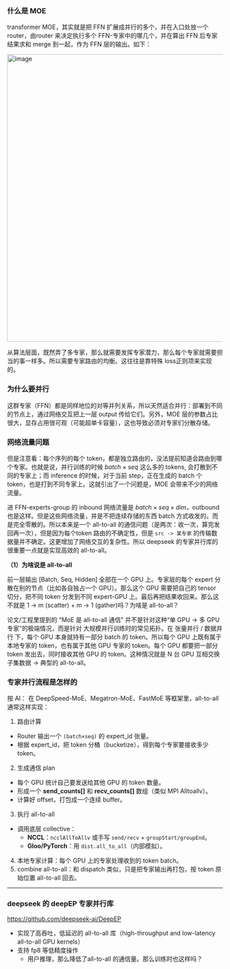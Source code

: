 ### 什么是 MOE

transformer MOE，其实就是把 FFN 扩展成并行的多个，并在入口处放一个 router，由router 来决定执行多个 FFN-专家中的哪几个，并在算出 FFN 后专家结果求和 merge 到一起，作为 FFN 层的输出。如下：

<img width="1200" height="670" alt="image" src="https://github.com/user-attachments/assets/bf199922-c3bd-421c-9672-d22404822f51" />

从算法层面，既然弄了多专家，那么就需要发挥专家潜力，那么每个专家就需要担当的事一样多。所以需要专家路由的均衡。这往往是靠特殊 loss正则项来实现的。 

### 为什么要并行

这群专家（FFN）都是同样地位的对等并列关系，所以天然适合并行：部署到不同的节点上，通过网络交互把上一层 output 传给它们。另外，MOE 层的参数占比很大，显存占用很可观（可能超单卡容量），这也导致必须对专家们分散存储。

### 网络流量问题

但是注意看：每个序列的每个 token，都是独立路由的，没法提前知道会路由到哪个专家。也就是说，并行训练的时候 $batch \times seq$ 这么多的 tokens, 会打散到不同的专家上；而 inference 的时候，对于当前 step，正在生成的 batch 个 token，也是打到不同专家上。这就引出了一个问题是，MOE 会带来不少的网络流量。

进 FFN-experts-group 的 inbound 网络流量是 $batch \times seq \times dim$，outbound 也是这样。但是这些网络流量，并是不把连续存储的东西 batch 方式收发的。而是完全零散的。所以本来是一个 all-to-all 的通信问题（是两次：收一次，算完发回再一次），但是因为每个token  路由的不确定性，但是 `src -> 某专家` 的传输数据量并不确定。这更增加了网络交互的复杂性。所以 deepseek 的专家并行库的很重要一点就是实现高效的 all-to-all。

**（1）为啥说是 all-to-all**

前一层输出 [Batch, Seq, Hidden] 全部在一个 GPU 上。专家层的每个 expert 分散在别的节点（比如各自独占一个 GPU）。那么这个 GPU 需要把自己的 tensor 切分，把不同 token 分发到不同 expert-GPU 上。最后再把结果收回来。那么这不就是 1 → m (scatter) + m → 1 (gather)吗？为啥是 all-to-all？

论文/工程里提到的 “MoE 是 all-to-all 通信” 并不是针对这种“单 GPU → 多 GPU 专家”的极端情况，而是针对 大规模并行训练时的常见拓扑。在 张量并行 / 数据并行 下，每个 GPU 本身就持有一部分 batch 的 token。所以每个 GPU 上既有属于本地专家的 token，也有属于其他 GPU 专家的 token。每个 GPU 都要把一部分 token 发出去，同时接收其他 GPU 的 token。这种情况就是 N 台 GPU 互相交换子集数据 → 典型的 all-to-all。

### 专家并行流程是怎样的

按 AI： 在 DeepSpeed-MoE、Megatron-MoE、FastMoE 等框架里，all-to-all 通常这样实现：

1. 路由计算
* Router 输出一个 `(batch×seq)` 的 expert\_id 张量。
* 根据 expert\_id，把 token 分桶（bucketize），得到每个专家要接收多少 token。
2. 生成通信 plan
* 每个 GPU 统计自己要发送给其他 GPU 的 token 数量。
* 形成一个 **send\_counts\[]** 和 **recv\_counts\[]** 数组（类似 MPI Alltoallv）。
* 计算好 offset，打包成一个连续 buffer。
3. 执行 all-to-all
* 调用底层 collective：
  * **NCCL**：`ncclAllToAllv` 或手写 `send/recv` + `groupStart/groupEnd`。 
  * **Gloo/PyTorch**：用 `dist.all_to_all`（内部模拟）。
4. 本地专家计算：每个 GPU 上的专家处理收到的 token batch。
5. combine all-to-all：和 dispatch 类似，只是把专家输出再打包，按 token 原始位置 all-to-all 回去。

----

### deepseek 的 deepEP 专家并行库

https://github.com/deepseek-ai/DeepEP

- 实现了高吞吐，低延迟的 all-to-all 库（high-throughput and low-latency all-to-all GPU kernels）
- 支持 fp8 等低精度操作
  - 用户推理，那么降低了all-to-all 的通信量。那么训练时也这样吗？
